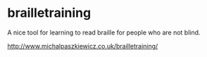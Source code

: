 # brailletraining
A nice tool for learning to read braille for people who are not blind.



http://www.michalpaszkiewicz.co.uk/brailletraining/
